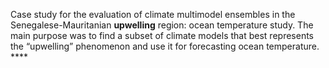 Case study for the evaluation of climate multimodel ensembles in the Senegalese-Mauritanian **upwelling** region: ocean temperature study. The main purpose was to find a subset of climate models that best represents the “upwelling” phenomenon and use it for forecasting ocean temperature. ****